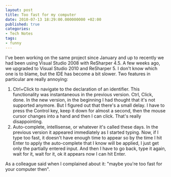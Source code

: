 ```yaml
---
layout: post
title: Too fast for my computer
date: 2010-07-13 18:29:00.000000000 +02:00
published: true
categories:
- Tech Notes
tags:
- funny
---
```


I've been working on the same project since January and up to recently we had been using Visual Studio 2008 with ReSharper 4.5. A few weeks ago, we upgraded to Visual Studio 2010 and ReSharper 5. I don't know which one is to blame, but the IDE has become a bit slower. Two features in particular are really annoying:
<ol>
<li>Ctrl+Click to navigate to the declaration of an identifier. This functionality was instantaneous in the previous version. Ctrl, Click, done. In the new version, in the beginning I had thought that it's not supported anymore. But I figured out that there's a small delay. I have to press the Control key, keep it down for almost a second, then the mouse cursor changes into a hand and then I can click. That's really disappointing.</li>
<li>Auto-complete, intellisense, or whatever it's called these days. In the previous version it appeared immediately as I started typing. Now, if I type too fast, it doesn't have enough time to appear so by the time I hit Enter to apply the auto-complete that I know will be applied, I just get only the partially entered input. And then I have to go back, type it again, wait for it, wait for it, ok it appears now I can hit Enter.</li>
</ol>

As a colleague said when I complained about it: "maybe you're too fast for your computer then".
